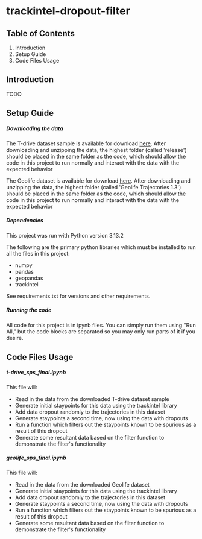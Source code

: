 # trackintel-dropout-filter

## Table of Contents
1. Introduction
2. Setup Guide
3. Code Files Usage

## Introduction
TODO

## Setup Guide
##### Downloading the data
The T-drive dataset sample is available for download [here](https://www.microsoft.com/en-us/research/publication/t-drive-trajectory-data-sample/). After downloading and unzipping the data, the highest folder (called 'release') should be placed in the same folder as the code, which should allow the code in this project to run normally and interact with the data with the expected behavior

The Geolife dataset is available for download [here](https://www.microsoft.com/en-us/research/publication/geolife-gps-trajectory-dataset-user-guide/). After downloading and unzipping the data, the highest folder (called 'Geolife Trajectories 1.3') should be placed in the same folder as the code, which should allow the code in this project to run normally and interact with the data with the expected behavior

##### Dependencies
This project was run with Python version 3.13.2

The following are the primary python libraries which must be installed to run all the files in this project:
- numpy
- pandas
- geopandas
- trackintel

See requirements.txt for versions and other requirements.

##### Running the code
All code for this project is in ipynb files. You can simply run them using "Run All," but the code blocks are separated so you may only run parts of it if you desire.

## Code Files Usage
##### t-drive_sps_final.ipynb
This file will:
- Read in the data from the downloaded T-drive dataset sample
- Generate initial staypoints for this data using the trackintel library
- Add data dropout randomly to the trajectories in this dataset
- Generate staypoints a second time, now using the data with dropouts
- Run a function which filters out the staypoints known to be spurious as a result of this dropout
- Generate some resultant data based on the filter function to demonstrate the filter's functionality

##### geolife_sps_final.ipynb
This file will:
- Read in the data from the downloaded Geolife dataset
- Generate initial staypoints for this data using the trackintel library
- Add data dropout randomly to the trajectories in this dataset
- Generate staypoints a second time, now using the data with dropouts
- Run a function which filters out the staypoints known to be spurious as a result of this dropout
- Generate some resultant data based on the filter function to demonstrate the filter's functionality
